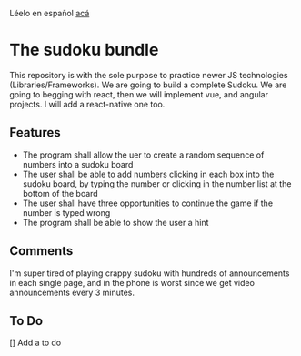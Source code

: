 Léelo en español [acá](README-SPA.md)

# The sudoku bundle
This repository is with the sole purpose to practice newer JS technologies (Libraries/Frameworks). We are going to build a complete Sudoku. 
We are going to begging with react, then we will implement vue, and angular projects. I will add a react-native one too.

## Features
* The program shall allow the uer to create a random sequence of numbers into a sudoku board
* The user shall be able to add numbers clicking in each box into the sudoku board, by typing the number or clicking in the number list at the bottom of the board
* The user shall have three opportunities to continue the game if the number is typed wrong
* The program shall be able to show the user a hint

## Comments
I'm super tired of playing crappy sudoku with hundreds of announcements in each single page, and in the phone is worst since we get video announcements every 3 minutes.

## To Do
[] Add a to do